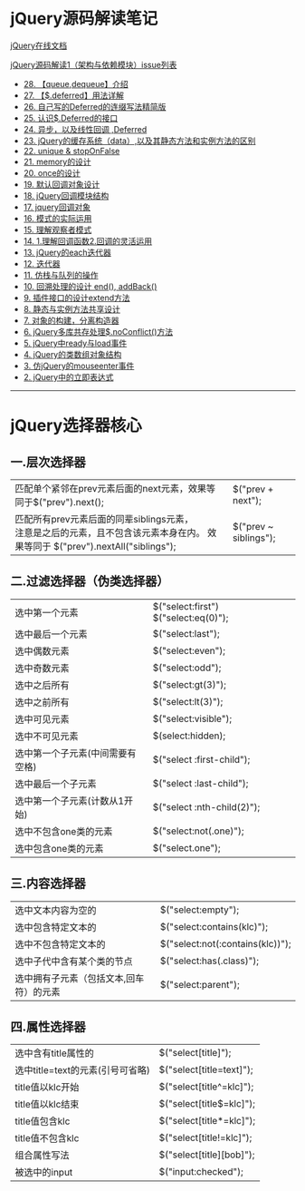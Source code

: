 # jQuery源码解读笔记

[jQuery在线文档](http://jquery.cuishifeng.cn/parent.html)

[jQuery源码解读1（架构与依赖模块）issue列表](https://github.com/Kelichao/jQuery/issues)

- [28. 【queue,dequeue】介绍](https://github.com/Kelichao/jQuery-source1/issues/28)
- [27. 【$.deferred】用法详解](https://github.com/Kelichao/jQuery-source1/issues/27)
- [26. 自己写的Deferred的连缀写法精简版](https://github.com/Kelichao/jQuery-source1/issues/26)
- [25. 认识$.Deferred的接口](https://github.com/Kelichao/jQuery-source1/issues/25)
- [24. 异步，以及线性回调 ,Deferred](https://github.com/Kelichao/jQuery-source1/issues/24)
- [23. jQuery的缓存系统（data）,以及其静态方法和实例方法的区别](https://github.com/Kelichao/jQuery-source1/issues/23)
- [22. unique & stopOnFalse](https://github.com/Kelichao/jQuery-source1/issues/22)
- [21. memory的设计](https://github.com/Kelichao/jQuery-source1/issues/21)
- [20. once的设计](https://github.com/Kelichao/jQuery-source1/issues/20)
- [19. 默认回调对象设计](https://github.com/Kelichao/jQuery-source1/issues/19)
- [18. jQuery回调模块结构](https://github.com/Kelichao/jQuery-source1/issues/18)
- [17. jquery回调对象](https://github.com/Kelichao/jQuery-source1/issues/17)
- [16. 模式的实际运用](https://github.com/Kelichao/jQuery-source1/issues/16)
- [15. 理解观察者模式](https://github.com/Kelichao/jQuery-source1/issues/15)
- [14. 1.理解回调函数2.回调的灵活运用](https://github.com/Kelichao/jQuery-source1/issues/14)
- [13. jQuery的each迭代器](https://github.com/Kelichao/jQuery-source1/issues/13)
- [12. 迭代器](https://github.com/Kelichao/jQuery-source1/issues/12)
- [11. 仿栈与队列的操作](https://github.com/Kelichao/jQuery-source1/issues/11)
- [10. 回溯处理的设计 end(), addBack()](https://github.com/Kelichao/jQuery-source1/issues/10)
- [9. 插件接口的设计extend方法](https://github.com/Kelichao/jQuery-source1/issues/9)
- [8. 静态与实例方法共享设计](https://github.com/Kelichao/jQuery-source1/issues/8)
- [7. 对象的构建，分离构造器](https://github.com/Kelichao/jQuery-source1/issues/7)
- [6. jQuery多库共存处理$.noConflict()方法](https://github.com/Kelichao/jQuery-source1/issues/6)
- [5. jQuery中ready与load事件](https://github.com/Kelichao/jQuery-source1/issues/5)
- [4. jQuery的类数组对象结构](https://github.com/Kelichao/jQuery-source1/issues/4)
- [3. 仿jQuery的mouseenter事件](https://github.com/Kelichao/jQuery-source1/issues/3)
- [2. jQuery中的立即表达式](https://github.com/Kelichao/jQuery-source1/issues/2)

-------------------------------------------------------------------------------------------------------------------

# jQuery选择器核心
## 一.层次选择器
<table>
<tr>
<td>匹配单个紧邻在prev元素后面的next元素，效果等同于$("prev").next();</td>
<td>$("prev + next");</td>
</tr>

<tr>
<td>匹配所有prev元素后面的同辈siblings元素，
<br>注意是之后的元素，且不包含该元素本身在内。
效果等同于 $("prev").nextAll("siblings");</td>
<td>$("prev ~ siblings");</td>
</tr>
</table>

## 二.过滤选择器（伪类选择器）

<table>

 <tr><td>选中第一个元素 </td><td>$("select:first") $("select:eq(0)");</td></tr>
 <tr><td>选中最后一个元素 </td><td>$("select:last");</td></tr>
 <tr><td>选中偶数元素 </td><td>$("select:even");</td></tr>
 <tr><td>选中奇数元素 </td><td>$("select:odd");</td></tr>
 <tr><td>选中之后所有 </td><td>$("select:gt(3)");</td></tr>
 <tr><td>选中之前所有 </td><td>$("select:lt(3)");</td></tr>
 <tr><td>选中可见元素 </td><td>$("select:visible");</td></tr>
 <tr><td>选中不可见元素 </td><td>$(select:hidden);</td></tr>
 <tr><td>选中第一个子元素(中间需要有空格) </td><td>$("select :first-child");</td></tr>
 <tr><td>选中最后一个子元素 </td><td>$("select :last-child");</td></tr>
 <tr><td>选中第一个子元素(计数从1开始) </td><td>$("select :nth-child(2)");</td></tr>
 <tr><td>选中不包含one类的元素 </td><td>$("select:not(.one)");</td></tr>
 <tr><td>选中包含one类的元素 </td><td>$("select.one");</td></tr>
 </table>

## 三.内容选择器

<table>
<tr><td>选中文本内容为空的</td><td> $("select:empty");</td></tr>
<tr><td>选中包含特定文本的</td><td> $("select:contains(klc)");</td></tr>
<tr><td>选中不包含特定文本的</td><td> $("select:not(:contains(klc))");</td></tr>
<tr><td>选中子代中含有某个类的节点</td><td> $("select:has(.class)");</td></tr>
<tr><td>选中拥有子元素（包括文本,回车符）的元素</td><td> $("select:parent");</td></tr>
 </table>


## 四.属性选择器

<table>
<tr><td>选中含有title属性的</td><td> $("select[title]");</td></tr>
<tr><td>选中title=text的元素(引号可省略)</td><td> $("select[title=text]");</td></tr>
<tr><td>title值以klc开始</td><td> $("select[title^=klc]");</td></tr>
<tr><td>title值以klc结束</td><td> $("select[title$=klc]");</td></tr>
<tr><td>title值包含klc</td><td> $("select[title*=klc]");</td></tr>
<tr><td>title值不包含klc</td><td> $("select[title!=klc]");</td></tr>
<tr><td>组合属性写法</td><td> $("select[title][bob]");</td></tr>
<tr><td>被选中的input</td><td> $("input:checked");</td></tr>
 </table>
